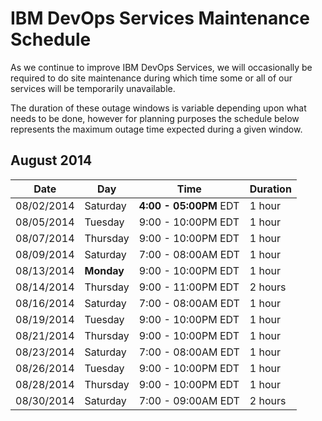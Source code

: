 # IBM DevOps Services Maintenance Schedule

As we continue to improve IBM DevOps Services, we will occasionally be required to do site maintenance during which time some or all of our services will be temporarily unavailable.

The duration of these outage windows is variable depending upon what needs to be done,  however for planning purposes the schedule below represents the maximum outage time expected during a given window.  

## August 2014

| Date       | Day      | Time                | Duration |
|------------|----------|---------------------|----------|
| 08/02/2014 | Saturday | **4:00 - 05:00PM** EDT | 1 hour   |
| 08/05/2014 | Tuesday  | 9:00 - 10:00PM EDT  | 1 hour   |
| 08/07/2014 | Thursday | 9:00 - 10:00PM EDT  | 1 hour   |
| 08/09/2014 | Saturday | 7:00 - 08:00AM EDT  | 1 hour   |
| 08/13/2014 | **Monday** | 9:00 - 10:00PM EDT  | 1 hour   |
| 08/14/2014 | Thursday | 9:00 - 11:00PM EDT  | 2 hours  |
| 08/16/2014 | Saturday | 7:00 - 08:00AM EDT  | 1 hour   |
| 08/19/2014 | Tuesday  | 9:00 - 10:00PM EDT  | 1 hour   |
| 08/21/2014 | Thursday | 9:00 - 10:00PM EDT  | 1 hour   |
| 08/23/2014 | Saturday | 7:00 - 08:00AM EDT  | 1 hour   |
| 08/26/2014 | Tuesday  | 9:00 - 10:00PM EDT  | 1 hour   |
| 08/28/2014 | Thursday | 9:00 - 10:00PM EDT  | 1 hour   |
| 08/30/2014 | Saturday | 7:00 - 09:00AM EDT  | 2 hours  |